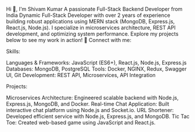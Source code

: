 Hi 👋, I'm Shivam Kumar
A passionate Full-Stack Backend Developer from India
Dynamic Full-Stack Developer with over 2 years of experience building robust applications using MERN stack (MongoDB, Express.js, React.js, Node.js). I specialize in microservices architecture, REST API development, and optimizing system performance. Explore my projects below to see my work in action! 🚀
Connect with me:






Skills:

Languages & Frameworks: JavaScript (ES6+), React.js, Node.js, Express.js
Databases: MongoDB, PostgreSQL
Tools: Docker, NGINX, Redux, Swagger UI, Git
Development: REST API, Microservices, API Integration

Projects:

Microservices Architecture: Engineered scalable backend with Node.js, Express.js, MongoDB, and Docker.
Real-time Chat Application: Built interactive chat platform using Node.js and Socket.io.
URL Shortener: Developed efficient service with Node.js, Express.js, and MongoDB.
Tic Tac Toe: Created web-based game using JavaScript and React.js.

